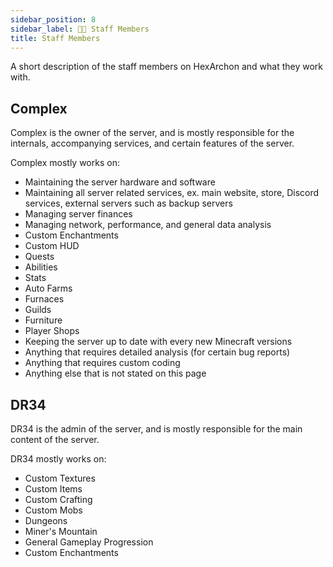 ```yaml
---
sidebar_position: 8
sidebar_label: 👨‍🔧 Staff Members
title: Staff Members
---
```


A short description of the staff members on HexArchon and what they work with.

## Complex
Complex is the owner of the server, and is mostly responsible for the internals, accompanying services, and certain features of the server.

Complex mostly works on:
- Maintaining the server hardware and software
- Maintaining all server related services, ex. main website, store, Discord services, external servers such as backup servers
- Managing server finances
- Managing network, performance, and general data analysis
- Custom Enchantments
- Custom HUD
- Quests
- Abilities
- Stats
- Auto Farms
- Furnaces
- Guilds
- Furniture
- Player Shops
- Keeping the server up to date with every new Minecraft versions
- Anything that requires detailed analysis (for certain bug reports)
- Anything that requires custom coding
- Anything else that is not stated on this page

## DR34
DR34 is the admin of the server, and is mostly responsible for the main content of the server.

DR34 mostly works on:
- Custom Textures
- Custom Items
- Custom Crafting
- Custom Mobs
- Dungeons
- Miner's Mountain
- General Gameplay Progression
- Custom Enchantments
